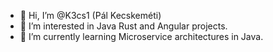 - 👋 Hi, I’m @K3cs1 (Pál Kecskeméti)
- 👀 I’m interested in Java Rust and Angular projects.
- 🌱 I’m currently learning Microservice architectures in Java.
